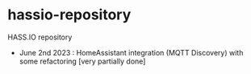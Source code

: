 # hassio-repository
HASS.IO repository 

- June 2nd 2023 : HomeAssistant integration (MQTT Discovery) with some refactoring [very partially done]
